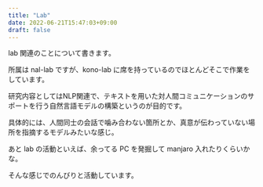 ```yaml
---
title: "Lab"
date: 2022-06-21T15:47:03+09:00
draft: false
---
```


lab 関連のことについて書きます。

所属は nal-lab ですが、kono-lab に席を持っているのでほとんどそこで作業をしています。

研究内容としてはNLP関連で、テキストを用いた対人間コミュニケーションのサポートを行う自然言語モデルの構築というのが目的です。

具体的には、人間同士の会話で噛み合わない箇所とか、真意が伝わっていない場所を指摘するモデルみたいな感じ。

あと lab の活動といえば、余ってる PC を発掘して manjaro 入れたりくらいかな。

そんな感じでのんびりと活動しています。
